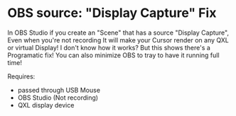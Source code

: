 # OBS source: "Display Capture" Fix
In OBS Studio if you create an "Scene" that has a source "Display Capture", Even when you're not recording It will make your Cursor render on any QXL or virtual Display!
I don't know how it works? But this shows there's a Programatic fix!
You can also minimize OBS to tray to have it running full time!

Requires:
- passed through USB Mouse
- OBS Studio (Not recording)
- QXL display device
